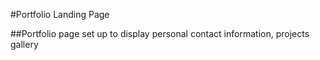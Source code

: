 #Portfolio Landing Page


##Portfolio page set up to display personal contact information, projects gallery
##
